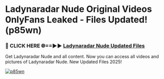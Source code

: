 # Ladynaradar Nude Original Videos 0nlyFans Leaked - Files Updated! (p85wn)

<h3>🔴 CLICK HERE 🌐==►► <a href="https://tinyurl.com/52m3yx9h" rel="nofollow">Ladynaradar Nude Updated Files</a></h3>

Get Ladynaradar Nude and all content. Now you can access all videos and pictures of Ladynaradar Nude. New Updated Files 2025!

[![p85wn](https://i.imgur.com/TnHtlc8.gif)](https://tinyurl.com/52m3yx9h)
